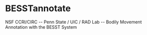 # BESSTannotate
NSF CCRI/CIRC -- Penn State / UIC / RAD Lab -- Bodily Movement Annotation with the BESST System

